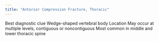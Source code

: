 ```yaml
---
title: "Anterior Compression Fracture, Thoracic"
---
```

Best diagnostic clue
Wedge-shaped vertebral body
Location
May occur at multiple levels, contiguous or noncontiguous
Most common in middle and lower thoracic spine

